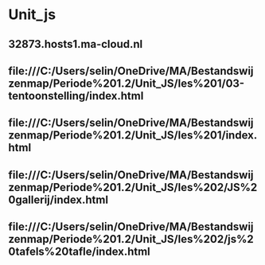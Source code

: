 # Unit_js
## 32873.hosts1.ma-cloud.nl
## file:///C:/Users/selin/OneDrive/MA/Bestandswijzenmap/Periode%201.2/Unit_JS/les%201/03-tentoonstelling/index.html 

## file:///C:/Users/selin/OneDrive/MA/Bestandswijzenmap/Periode%201.2/Unit_JS/les%201/index.html

## file:///C:/Users/selin/OneDrive/MA/Bestandswijzenmap/Periode%201.2/Unit_JS/les%202/JS%20gallerij/index.html

## file:///C:/Users/selin/OneDrive/MA/Bestandswijzenmap/Periode%201.2/Unit_JS/les%202/js%20tafels%20tafle/index.html
